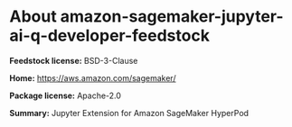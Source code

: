 # About amazon-sagemaker-jupyter-ai-q-developer-feedstock

**Feedstock license:** BSD-3-Clause

**Home:** https://aws.amazon.com/sagemaker/

**Package license:** Apache-2.0

**Summary:** Jupyter Extension for Amazon SageMaker HyperPod